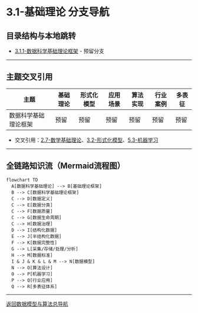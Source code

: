 # 3.1-基础理论 分支导航

## 目录结构与本地跳转
- [3.1.1-数据科学基础理论框架](3.1.1-数据科学基础理论框架.md) - 预留分支

---

## 主题交叉引用
| 主题      | 基础理论 | 形式化模型 | 应用场景 | 算法实现 | 行业案例 | 多表征 |
|-----------|----------|------------|----------|----------|----------|--------|
| 数据科学基础理论框架| 预留 | 预留       | 预留     | 预留     | 预留     | 预留   |

- 交叉引用：[2.7-数学基础理论](../../../2-形式科学理论/2.7-数学基础理论/README.md)、[3.2-形式化模型](../3.2-形式化模型/README.md)、[5.3-机器学习](../../../5-行业应用与场景/5.3-机器学习/README.md)

---

## 全链路知识流（Mermaid流程图）
```mermaid
flowchart TD
  A[数据科学基础理论] --> B[基础理论框架]
  B --> C[数据科学基础理论框架]
  C --> D[数据定义]
  C --> E[数据分类]
  C --> F[数据质量]
  C --> G[数据生命周期]
  C --> H[数据治理]
  D --> I[结构化数据]
  E --> J[半结构化数据]
  F --> K[数据完整性]
  G --> L[采集/存储/处理/分析]
  H --> M[数据标准]
  I & J & K & L & M --> N[数据模型]
  N --> O[算法设计]
  O --> P[机器学习]
  P --> Q[行业应用]
  Q --> R[多表征体系]
```

---

[返回数据模型与算法总导航](../README.md)
